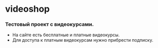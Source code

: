 # videoshop
### Тестовый проект с видеокурсами. 
- На сайте есть бесплатные и платные видеокурсы.
- Для доступа к платным видеокурсам нужно прибрести подписку.
